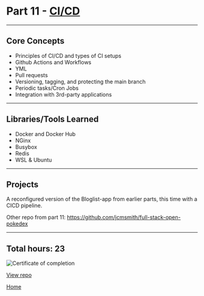 # Part 11 - [CI/CD](https://fullstackopen.com/en/part11/)

---

## Core Concepts

- Principles of CI/CD and types of CI setups
- Github Actions and Workflows
- YML
- Pull requests
- Versioning, tagging, and protecting the main branch
- Periodic tasks/Cron Jobs
- Integration with 3rd-party applications

---

## Libraries/Tools Learned

- Docker and Docker Hub
- NGinx
- Busybox
- Redis
- WSL & Ubuntu

---

## Projects

A reconfigured version of the Bloglist-app from earlier parts, this time with a CICD pipeline.

Other repo from part 11:
https://github.com/jcmsmith/full-stack-open-pokedex

---

## Total hours: 23

![Certificate of completion](https://imgur.com/C8JDbL5.png)

[View repo](https://github.com/jcmsmith/FSO/tree/main/Part11)

[Home](https://jcmsmith.github.io/FSO/)
